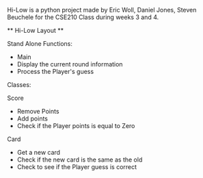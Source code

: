 Hi-Low is a python project made by Eric Woll, Daniel Jones, Steven Beuchele for the CSE210 Class during weeks 3 and 4.

** Hi-Low Layout **

Stand Alone Functions:
- Main
- Display the current round information
- Process the Player's guess

Classes:

Score
- Remove Points
- Add points
- Check if the Player points is equal to Zero

Card
- Get a new card
- Check if the new card is the same as the old
- Check to see if the Player guess is correct